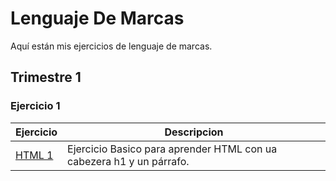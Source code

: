 # Lenguaje De Marcas
Aquí están mis ejercicios de lenguaje de marcas.

## Trimestre 1 ##

### Ejercicio 1 ###

Ejercicio|Descripcion
---------|-----------
[HTML 1](https://github.com/AlvaroAMGX/Lenguaje-De-Marcas/blob/main/Trimestre%201/Ejercicio%201/html%201.html)|Ejercicio Basico para aprender HTML con ua cabezera h1 y un párrafo.

